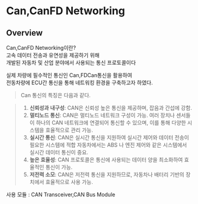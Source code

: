 # Can,CanFD Networking

## Overview

Can,CanFD Networking이란? <br>고속 데이터 전송과 유연성을 제공하기 위해 <br>개발된 자동차 및 산업 분야에서 사용되는 통신 프로토콜이다

실제 차량에 필수적인 통신인 Can,FDCan통신을 활용하여 <br>전동차량에 ECU간 통신을 통해 네트워킹 환경을 구축하고자 하였다.<br>

> Can 통신의 특징은 다음과 같다.

> 1. **신뢰성과 내구성**: CAN은 신뢰성 높은 통신을 제공하며, 잡음과 간섭에 강함.
> 2. **멀티노드 통신**: CAN은 멀티노드 네트워크 구성이 가능. 여러 장치나 센서들이 하나의 CAN 네트워크에 연결되어 통신할 수 있으며, 이를 통해 다양한 시스템을 효율적으로 관리 가능.
> 3. **실시간 통신**: CAN은 실시간 통신을 지원하여 실시간 제어와 데이터 전송이 필요한 시스템에 적합 자동차에서는 ABS 나 엔진 제어와 같은 시스템에서 실시간 데이터 통신이 중요.
> 4. **높은 효율성**: CAN 프로토콜은 통신에 사용되는 데이터 양을 최소화하여 효율적인 통신이 가능.
> 5. **저전력 소모**: CAN은 저전력 통신을 지원하므로, 자동차나 배터리 기반의 장치에서 효율적으로 사용 가능.

사용 모듈 : CAN Transceiver,CAN Bus Module

